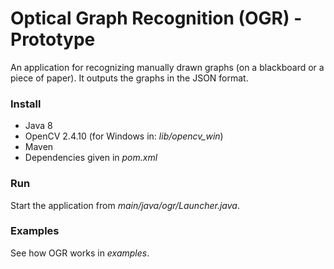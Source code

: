 # Optical Graph Recognition (OGR) - Prototype

An application for recognizing manually drawn graphs (on a blackboard or a piece of paper). It outputs the graphs in the JSON format.

### Install
* Java 8
* OpenCV 2.4.10 (for Windows in: *lib/opencv_win*)
* Maven
* Dependencies given in *pom.xml*

### Run
Start the application from *main/java/ogr/Launcher.java*.

### Examples
See how OGR works in *examples*.
